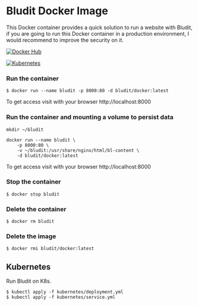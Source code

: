 # Bludit Docker Image
This Docker container provides a quick solution to run a website with Bludit, if you are going to run this Docker container in a production environment, I would recommend to improve the security on it.

[![Docker Hub](https://img.shields.io/badge/Docker-Hub-blue.svg)](https://hub.docker.com/r/bludit/docker/)

[![Kubernetes](https://img.shields.io/badge/Kubernetes-Deployment-blue.svg)](https://github.com/bludit/docker/tree/master/kubernetes)

### Run the container

```
$ docker run --name bludit -p 8000:80 -d bludit/docker:latest
```

To get access visit with your browser http://localhost:8000

### Run the container and mounting a volume to persist data

```
mkdir ~/bludit

docker run --name bludit \
    -p 8000:80 \
    -v ~/bludit:/usr/share/nginx/html/bl-content \
    -d bludit/docker:latest
```

To get access visit with your browser http://localhost:8000

### Stop the container

```
$ docker stop bludit
```

### Delete the container

```
$ docker rm bludit
```

### Delete the image

```
$ docker rmi bludit/docker:latest
```

## Kubernetes

Run Bludit on K8s.

```
$ kubectl apply -f kubernetes/deployment.yml
$ kubectl apply -f kubernetes/service.yml
```
